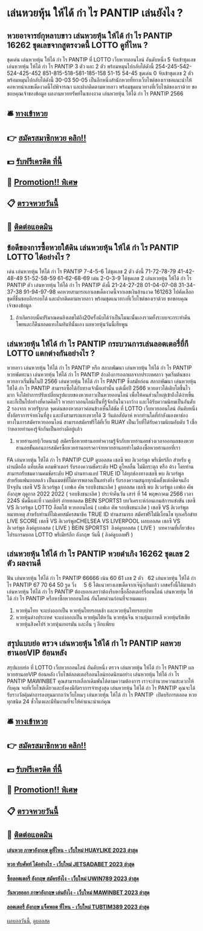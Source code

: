 # เล่นหวยหุ้น ให้ได้ กํา ไร PANTIP เล่นยังไง ?
## หวยอาจารย์กุหลาบขาว เล่นหวยหุ้น ให้ได้ กํา ไร PANTIP 16262 ชุดเลขจากสูตรงวดนี้ LOTTO ดูที่ไหน ?
ชุดเด่น เล่นหวยหุ้น ให้ได้ กํา ไร PANTIP ที่ LOTTO เว็บหวยออนไลน์ อันดับหนึ่ง 5 จับเข้าชุดเลข เล่นหวยหุ้น ให้ได้ กํา ไร PANTIP 3 ตัว และ 2 ตัว พร้อมหมุนไปกลับได้ดังนี้
254-245-542-524-425-452
851-815-518-581-185-158
51-15
54-45
ชุดเด่น 0 จับเข้าชุดเลข 2 ตัว พร้อมหมุนไปกลับได้ดังนี้
30-03
50-05
เป็นอีกหนึ่งสำนักหวยที่ทางเว็บไซต์ของเราขอแนะนำให้คอหวยนำเลขเด็ดงวดนี้ไปพิจารณา และฝากติดตามหวยลาว พร้อมชุดแนวทางที่เว็บไซต์ของเราด้วย
ขอขอบคุณเจ้าของข้อมูล
ผลงานหวยทรัพย์ในซองงวด เล่นหวยหุ้น ให้ได้ กํา ไร PANTIP 2566


## 🛎 [ทางเข้าหวย](https://bit.ly/3BG5bNw)
## 👉 [สมัครสมาชิกหวย คลิก!!](https://bit.ly/3BG5bNw)
## 💵 [รับฟรีเครดิต ที่นี้](https://bit.ly/3C3mvgS)
## 👑 [Promotion!! พิเศษ](https://bit.ly/3C3mvgS)
## 📋 [ตรวจหวยวันนี้](https://bit.ly/3C3mvgS)
## 📱 [ติดต่อแอดมิน](https://bit.ly/3C3mvgS)

## ข้อดีของการซื้อหวยใต้ดิน เล่นหวยหุ้น ให้ได้ กํา ไร PANTIP LOTTO ได้อย่างไร ?
เด่น เล่นหวยหุ้น ให้ได้ กํา ไร PANTIP 7-4-5-6 ได้ชุดเลข 2 ตัว ดังนี้
71-72-78-79
41-42-48-49
51-52-58-59
61-62-68-69
เด่น 2-0-3-9 ได้ชุดเลข 2 เล่นหวยหุ้น ให้ได้ กํา ไร PANTIP ตัว เล่นหวยหุ้น ให้ได้ กํา ไร PANTIP ดังนี้
21-24-27-28
01-04-07-08
31-34-37-38
91-94-97-98
คอหวยสามารถเอาเลขเด็ดงวดนี้จากเลขเงินล้านงวด 161263 ไปคัดเลือกชุดที่ชื่นชอบอีกรอบได้ และฝากติดตามหวยลาว พร้อมชุดแนวทางที่เว็บไซต์ของเราด้วย
ขอขอบคุณเจ้าของข้อมูล
1. ถ้าเกิดรอบนั้นปริมาณคนยิงเลขไม่ถึง20ครั้งนับได้ว่าเป็นโมฆะนั้นเองรวมทั้งระบบจะกระทำคืนโพยและก็คืนยอดแทงในทันทีนั้นเอง ผลหวยหุ้นวันนี้เฮียพูน

## เล่นหวยหุ้น ให้ได้ กํา ไร PANTIP กระบวนการเล่นลอตเตอรี่ยี่กี LOTTO แตกต่างกันอย่างไร ?
หวยลาว เล่นหวยหุ้น ให้ได้ กํา ไร PANTIP หรือ สลากพัฒนา เล่นหวยหุ้น ให้ได้ กํา ไร PANTIP หวยพัดทะนา เล่นหวยหุ้น ให้ได้ กํา ไร PANTIP อ้างอิงการออกผลจากประเทศลาว จุดเริ่มต้นของหวยลาวเริ่มขึ้นในปี 2566 เล่นหวยหุ้น ให้ได้ กํา ไร PANTIP ซึ่งสมัยก่อน สลากพัฒนา เล่นหวยหุ้น ให้ได้ กํา ไร PANTIP สามารถซื้อได้กับทางเจ้ามือเท่านั้น แต่เมื่อปี 2566 หวยลาวได้เติบโตขึ้นไวมาก จึงได้ทำการปรับเปลี่ยนรูปแบบของหวยลาวเป็นหวยออนไลน์ เพื่อให้คนส่วนใหญ่เข้าถึงได้ง่ายขึ้น และก็เป็นไปอย่างที่คาดคิดไว้ หวยลาวออนไลน์เป็นที่รู้จักกันในวงกว้าง และได้รับความนิยมเป็นอันดับ 2 รองจาก หวยรัฐบาล จุดเด่นของหวยลาวค่อนข้างเห็นได้ชัด ที่ LOTTO เว็บหวยออนไลน์ อันดับหนึ่ง ทั้งอัตราการจ่ายเงินที่สูง และยังสามารถแทงหวยได้ 3 วันต่อสัปดาห์ หากท่านใดที่กำลังมองหาช่องทางในการสมัครหวยออนไลน์ สามารถสมัครฟรีได้ที่เว็บ RUAY เป็นเว็บที่ได้รับความนิยมอับดับ 1 เชื่อว่าหลายท่านคงรู้จักกันเป็นอย่างดีอยู่แล้ว
1. หวยฮานอย(เวียดนาม) สมัครซื้อหวยฮานอยทำความรู้จักกับหวยฮานอยช่วงเวลาออกผลของหวยฮานอยขั้นตอนการสมัครซื้อหวยฮานอยราคาจ่ายหวยฮานอยทำไมต้องซื้อหวยฮานอยที่เรา

FA เล่นหวยหุ้น ให้ได้ กํา ไร PANTIP CUP ดูบอลสด เชลซี พบ ลิเวอร์พูล พรีเมียร์ลีก สำหรับ ดูผ่านมือถือ แท็บเล็ต คอมพิวเตอร์ รับรองความชัดระดับ HD ดูไหลลื่น ไม่มีกระตุก หรือ ค้าง โดยท่านสามารถรับชมความคมชัดระดับ HD ผ่านทางแอป TRUE ID ได้ทุกช่องทางเชลซี พบ ลิเวอร์พูล สำหรับแฟนบอลแล้ว เป็นแมตช์ที่ไม่ควรพลาดเป็นอย่างยิ่ง รับรองความสนุกทุกนัดตั้งแต่อดีตจนถึงปัจจุบัน
เชลซี VS ลิเวอร์พูล ( เอฟเอ คัพ รอบชิงชนะเลิศ )
ดูบอลสด เชลซี พบ ลิเวอร์พูล เอฟเอ คัพ อังกฤษ ฤดูกาล 2022 2022 ( รอบชิงชนะเลิศ ) ประจำคืนวัน เสาร์ ที่ 14 พฤษภาคม 2566 เวลา 2245 นัดนี้แตะที่ เวมบลีย์ร์ ถ่ายทอดสด BEIN SPORTS1
บทวิเคราะห์ก่อนเกมส์การแข่งขัน เชลซี VS ลิเวอร์พูล LOTTO ล็อตโต้ หวยออนไลน์ ( เอฟเอ คัพ รอบชิงชนะเลิศ )
เชลซี VS ลิเวอร์พูล
หมายเหตุ สำหรับท่านที่ไม่เคยสมัครสมาชิค TRUE ID ท่านสามารถ สมัครฟรีไม่มีเงื่อนไข ทุกเครือข่าย
LIVE SCORE เชลซี VS ลิเวอร์พูลCHELSEA VS LIVERPOOL
 ผลบอลสด เชลซี VS ลิเวอร์พูล 
ลิงค์ดูบอลสด ( LIVE )
 BEIN SPORTS1 
 ลิงค์ดูบอลสด ( LIVE ) 
บทความที่เกี่ยวข้อง
โปรแกรมบอล LOTTO พรีเมียร์ลีก อังกฤษ วันนี้ ( ลิงค์ดูบอลฟรี )

## เล่นหวยหุ้น ให้ได้ กํา ไร PANTIP หวยดำเกิง 16262 ชุดเลข 2 ตัว ผลงานดี
ฟัน เล่นหวยหุ้น ให้ได้ กํา ไร PANTIP 66666
เน้น 60 61
เลข 2 ตัว   62 เล่นหวยหุ้น ให้ได้ กํา ไร PANTIP 67 70 64 50
รูด วิ่ง     5 6
ได้แนวทางเลขเด็ดจากเจ๊นุ๊กกันแล้ว เลขครั้งนี้ได้มาแล้ว เล่นหวยหุ้น ให้ได้ กํา ไร PANTIP ต้องบอกเลยว่าต้องรีบหาซื้อล็อตเตอร์รี่ออนไลน์ เล่นหวยหุ้น ให้ได้ กํา ไร PANTIP หรือหาซื้อหวยออนไลน์ กันโดยด่วนก่อนที่จะหมดแผง
1. หวยหุ้นไทย จะแบ่งออกเป็น หวยหุ้นไทยรอบเช้า และหวยหุ้นไทยรอบบ่าย
2. หวยหุ้นต่างประเทศ จะแบ่งออกเป็น หวยหุ้นไต้หวัน หวยหุ้นจีน หวนหุ้นเกาหลี หวยหุ้นรัสเชีย หวยหุ้นสิงคโปร์ หวยหุ้นเยอรมัน และอื่น ๆ อีกเเพียบ

## สรุปแบบย่อ ตรวจ เล่นหวยหุ้น ให้ได้ กํา ไร PANTIP ผลหวยฮานอยVIP ย้อนหลัง
สรุปแบบย่อ ที่ LOTTO เว็บหวยออนไลน์ อันดับหนึ่ง ตรวจ เล่นหวยหุ้น ให้ได้ กํา ไร PANTIP ผลหวยฮานอยVIP ย้อนหลัง เว็บไซต์ลอตเตอรีออนไลน์ยอดนิยมอย่าง เล่นหวยหุ้น ให้ได้ กํา ไร PANTIP MAWINBET คุณสามารถเลือกเดิมพันได้ตามความต้องการ เราจะอำนวยความสะดวกให้กับคุณ จบที่เว็บไซต์เดียวและยังคงมีอัตราการจ่ายสูงสุด เล่นหวยหุ้น ให้ได้ กํา ไร PANTIP คุณจะได้รับรางวัลคุ้มค่าการลงทุนมากกว่าเว็บไหนๆ เล่นหวยหุ้น ให้ได้ กํา ไร PANTIP  เปิดบริการตลอด หวยทุกชนิด 24 ชั่วโมงและมีทีมงานที่จะให้คำแนะนำแก่คุณ

## 🛎 [ทางเข้าหวย](https://bit.ly/3BG5bNw)
## 👉 [สมัครสมาชิกหวย คลิก!!](https://bit.ly/3BG5bNw)
## 💵 [รับฟรีเครดิต ที่นี้](https://bit.ly/3C3mvgS)
## 👑 [Promotion!! พิเศษ](https://bit.ly/3C3mvgS)
## 📋 [ตรวจหวยวันนี้](https://bit.ly/3C3mvgS)
## 📱 [ติดต่อแอดมิน](https://bit.ly/3C3mvgS)

#### [เล่นหวย ภาษาอังกฤษ ดูที่ไหน - เว็บใหม่ HUAYLIKE 2023 ล่าสุด](https://atom.io/themes/เล่นหวย%20ภาษาอังกฤษ%20ดูที่ไหน%20-%20เว็บใหม่%20huaylike%202023%20ล่าสุด)
#### [หวย ทับศัพท์ ได้อย่างไร - เว็บใหม่ JETSADABET 2023 ล่าสุด](https://atom.io/themes/หวย%20ทับศัพท์%20ได้อย่างไร%20-%20เว็บใหม่%20jetsadabet%202023%20ล่าสุด)
#### [ซื้อลอตเตอรี่ อังกฤษ สมัครยังไง - เว็บใหม่ UWIN789 2023 ล่าสุด](https://atom.io/themes/ซื้อลอตเตอรี่%20อังกฤษ%20สมัครยังไง%20-%20เว็บใหม่%20uwin789%202023%20ล่าสุด)
#### [วันหวยออก ภาษาอังกฤษ เล่นยังไง - เว็บใหม่ MAWINBET 2023 ล่าสุด](https://atom.io/themes/วันหวยออก%20ภาษาอังกฤษ%20เล่นยังไง%20-%20เว็บใหม่%20mawinbet%202023%20ล่าสุด)
#### [ลอตเตอรี่ อังกฤษ แจ็คพอต ที่ไหน - เว็บใหม่ TUBTIM389 2023 ล่าสุด](https://atom.io/themes/ลอตเตอรี่%20อังกฤษ%20แจ็คพอต%20ที่ไหน%20-%20เว็บใหม่%20tubtim389%202023%20ล่าสุด)

[ผลบอลวันนี้](https://siamsport.tv "ผลบอลวันนี้"), [ดูบอลสด](https://siamsport.tv/ดูบอลสด "ดูบอลสด")